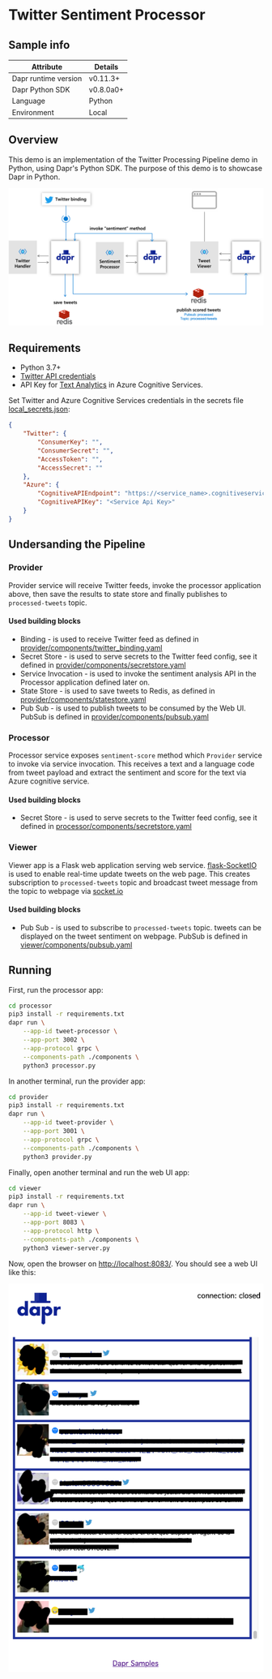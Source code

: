 # Twitter Sentiment Processor

## Sample info

| Attribute | Details |
|--------|--------|
| Dapr runtime version | v0.11.3+ |
| Dapr Python SDK | v0.8.0a0+ |
| Language | Python |
| Environment | Local |

## Overview

This demo is an implementation of the Twitter Processing Pipeline demo in Python, using Dapr's Python SDK. The purpose of this demo is to showcase Dapr in Python.

![Overview](overview.png)

## Requirements

* Python 3.7+
* [Twitter API credentials](https://developer.twitter.com/en/docs/basics/getting-started)
* API Key for [Text Analytics](https://azure.microsoft.com/en-us/services/cognitive-services/text-analytics/) in Azure Cognitive Services.

Set Twitter and Azure Cognitive Services credentials in the secrets file [local_secrets.json](./local_secrets.json):

```json
{
    "Twitter": {
        "ConsumerKey": "",
        "ConsumerSecret": "",
        "AccessToken": "",
        "AccessSecret": ""
    },
    "Azure": {
        "CognitiveAPIEndpoint": "https://<service_name>.cognitiveservices.azure.com/",
        "CognitiveAPIKey": "<Service Api Key>"
    }
}
```

## Undersanding the Pipeline

### Provider

Provider service will receive Twitter feeds, invoke the processor application above, then save the results to state store and finally publishes to `processed-tweets` topic.

#### Used building blocks

* Binding - is used to receive Twitter feed as defined in [provider/components/twitter_binding.yaml](provider/components/twitter_binding.yaml)
* Secret Store - is used to serve secrets to the Twitter feed config, see it defined in [provider/components/secretstore.yaml](provider/components/secretstore.yaml)
* Service Invocation - is used to invoke the sentiment analysis API in the Processor application defined later on.
* State Store - is used to save tweets to Redis, as defined in [provider/components/statestore.yaml](provider/components/statestore.yaml)
* Pub Sub - is used to publish tweets to be consumed by the Web UI. PubSub is defined in [provider/components/pubsub.yaml](provider/components/pubsub.yaml)


### Processor

Processor service exposes `sentiment-score` method which `Provider` service to invoke via service invocation. This receives a text and a language code from tweet payload and extract the sentiment and score for the text via Azure cognitive service.

#### Used building blocks

* Secret Store - is used to serve secrets to the Twitter feed config, see it defined in [processor/components/secretstore.yaml](processor/components/secretstore.yaml)


### Viewer

Viewer app is a Flask web application serving web service. [flask-SocketIO](https://flask-socketio.readthedocs.io/en/latest/) is used to enable real-time update tweets on the web page. This creates subscription to `processed-tweets` topic and broadcast tweet message from the topic to webpage via [socket.io](https://socket.io/)

#### Used building blocks

* Pub Sub - is used to subscribe to `processed-tweets` topic. tweets can be displayed on the tweet sentiment on webpage. PubSub is defined in [viewer/components/pubsub.yaml](viewer/components/pubsub.yaml)


## Running

First, run the processor app:

```sh
cd processor
pip3 install -r requirements.txt
dapr run \
    --app-id tweet-processor \
    --app-port 3002 \
    --app-protocol grpc \
    --components-path ./components \
    python3 processor.py
```

In another terminal, run the provider app:

```sh
cd provider
pip3 install -r requirements.txt
dapr run \
    --app-id tweet-provider \
    --app-port 3001 \
    --app-protocol grpc \
    --components-path ./components \
    python3 provider.py
```

Finally, open another terminal and run the web UI app:
```sh
cd viewer
pip3 install -r requirements.txt
dapr run \
    --app-id tweet-viewer \
    --app-port 8083 \
    --app-protocol http \
    --components-path ./components \
    python3 viewer-server.py
```

Now, open the browser on [http://localhost:8083/](http://localhost:8083/). You should see a web UI like this:

![Web UI](ui.png)
